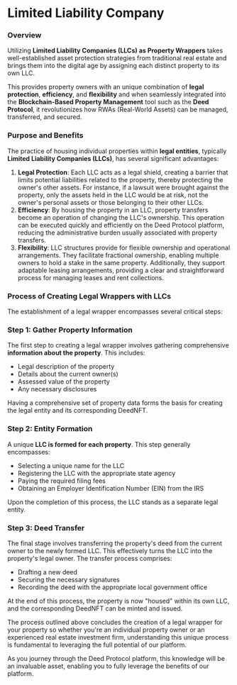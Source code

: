 # Limited Liability Company

### Overview

Utilizing **Limited Liability Companies (LLCs) as Property Wrappers** takes well-established asset protection strategies from traditional real estate and brings them into the digital age by assigning each distinct property to its own LLC.&#x20;

This provides property owners with an unique combination of **legal protection**, **efficiency**, and **flexibility** and when seamlessly integrated into the **Blockchain-Based Property Management** tool such as the **Deed Protocol**, it revolutionizes how RWAs (Real-World Assets) can be managed, transferred, and secured.

### Purpose and Benefits

The practice of housing individual properties within **legal entities**, typically **Limited Liability Companies (LLCs)**, has several significant advantages:

1. **Legal Protection**: Each LLC acts as a legal shield, creating a barrier that limits potential liabilities related to the property, thereby protecting the owner's other assets. For instance, if a lawsuit were brought against the property, only the assets held in the LLC would be at risk, not the owner's personal assets or those belonging to their other LLCs.
2. **Efficiency**: By housing the property in an LLC, property transfers become an operation of changing the LLC's ownership. This operation can be executed quickly and efficiently on the Deed Protocol platform, reducing the administrative burden usually associated with property transfers.
3. **Flexibility**: LLC structures provide for flexible ownership and operational arrangements. They facilitate fractional ownership, enabling multiple owners to hold a stake in the same property. Additionally, they support adaptable leasing arrangements, providing a clear and straightforward process for managing leases and rent collections.

### Process of Creating Legal Wrappers with LLCs

The establishment of a legal wrapper encompasses several critical steps:

### Step 1: Gather Property Information

The first step to creating a legal wrapper involves gathering comprehensive **information about the property**. This includes:

* Legal description of the property
* Details about the current owner(s)
* Assessed value of the property
* Any necessary disclosures

Having a comprehensive set of property data forms the basis for creating the legal entity and its corresponding DeedNFT.

### Step 2: Entity Formation

A unique **LLC is formed for each property**. This step generally encompasses:

* Selecting a unique name for the LLC
* Registering the LLC with the appropriate state agency
* Paying the required filing fees
* Obtaining an Employer Identification Number (EIN) from the IRS

Upon the completion of this process, the LLC stands as a separate legal entity.

### Step 3: Deed Transfer

The final stage involves transferring the property's deed from the current owner to the newly formed LLC. This effectively turns the LLC into the property's legal owner. The transfer process comprises:

* Drafting a new deed
* Securing the necessary signatures
* Recording the deed with the appropriate local government office

At the end of this process, the property is now "housed" within its own LLC, and the corresponding DeedNFT can be minted and issued.

The process outlined above concludes the creation of a legal wrapper for your property so whether you're an individual property owner or an experienced real estate investment firm, understanding this unique process is fundamental to leveraging the full potential of our platform.&#x20;

As you journey through the Deed Protocol platform, this knowledge will be an invaluable asset, enabling you to fully leverage the benefits of our platform.&#x20;
